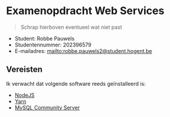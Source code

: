 # Examenopdracht Web Services

> Schrap hierboven eventueel wat niet past

- Student: Robbe Pauwels
- Studentennummer: 202396579
- E-mailadres: <mailto:robbe.pauwels2@student.hogent.be>

## Vereisten

Ik verwacht dat volgende software reeds geïnstalleerd is:

- [NodeJS](https://nodejs.org)
- [Yarn](https://yarnpkg.com)
- [MySQL Community Server](https://dev.mysql.com/downloads/mysql/)


